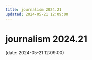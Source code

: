 ```yaml
---
title: journalism 2024.21
updated: 2024-05-21 12:09:00
---
```


# journalism 2024.21

(date: 2024-05-21 12:09:00)

